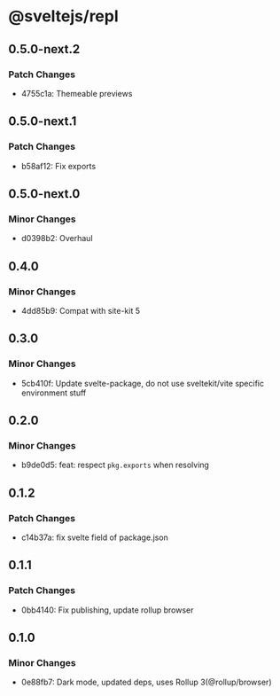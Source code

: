 # @sveltejs/repl

## 0.5.0-next.2

### Patch Changes

- 4755c1a: Themeable previews

## 0.5.0-next.1

### Patch Changes

- b58af12: Fix exports

## 0.5.0-next.0

### Minor Changes

- d0398b2: Overhaul

## 0.4.0

### Minor Changes

- 4dd85b9: Compat with site-kit 5

## 0.3.0

### Minor Changes

- 5cb410f: Update svelte-package, do not use sveltekit/vite specific environment stuff

## 0.2.0

### Minor Changes

- b9de0d5: feat: respect `pkg.exports` when resolving

## 0.1.2

### Patch Changes

- c14b37a: fix svelte field of package.json

## 0.1.1

### Patch Changes

- 0bb4140: Fix publishing, update rollup browser

## 0.1.0

### Minor Changes

- 0e88fb7: Dark mode, updated deps, uses Rollup 3(@rollup/browser)
